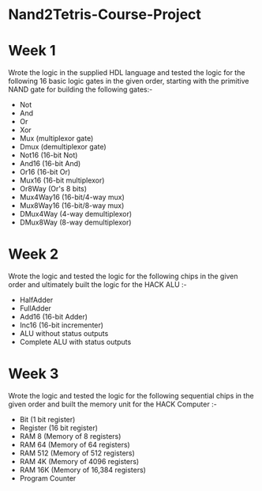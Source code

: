 # Nand2Tetris-Course-Project

# Week 1
Wrote the logic in the supplied HDL language and tested the logic for the following 16 basic logic gates in the given order, starting with the primitive NAND gate for building the following gates:-
<ul>
  <li>Not</li>
  <li>And</li>
  <li>Or</li>
  <li>Xor</li>
  <li>Mux (multiplexor gate)</li>
  <li>Dmux (demultiplexor gate)</li>
  <li>Not16 (16-bit Not)</li>
  <li>And16 (16-bit And)</li>
  <li>Or16 (16-bit Or)</li>
  <li>Mux16 (16-bit multiplexor)</li>
  <li>Or8Way (Or's 8 bits)</li>
  <li>Mux4Way16 (16-bit/4-way mux)</li>
  <li>Mux8Way16 (16-bit/8-way mux)</li>
  <li>DMux4Way (4-way demultiplexor)</li>
  <li>DMux8Way (8-way demultiplexor)</li>
</ul>

# Week 2
Wrote the logic and tested the logic for the following chips in the given order and ultimately built the logic for the HACK ALU :-
<ul>
  <li>HalfAdder</li>
  <li>FullAdder</li>
  <li>Add16 (16-bit Adder)</li>
  <li>Inc16 (16-bit incrementer)</li>
  <li>ALU without status outputs</li>
  <li>Complete ALU with status outputs</li>
</ul>

# Week 3
Wrote the logic and tested the logic for the following sequential chips in the given order and built the memory unit for the HACK Computer :-
<ul>
  <li>Bit (1 bit register)</li>
  <li>Register (16 bit register)</li>
  <li>RAM 8 (Memory of 8 registers)</li>
  <li>RAM 64 (Memory of 64 registers)</li>
  <li>RAM 512 (Memory of 512 registers)</li>
  <li>RAM 4K (Memory of 4096 registers)</li>
  <li>RAM 16K (Memory of 16,384 registers)</li>
  <li>Program Counter</li>
</ul>
